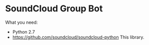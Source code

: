 # SoundCloud Group Bot

What you need:
- Python 2.7
- https://github.com/soundcloud/soundcloud-python This library.


